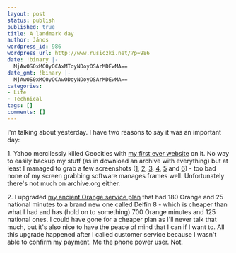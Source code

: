 ```yaml
---
layout: post
status: publish
published: true
title: A landmark day
author: János
wordpress_id: 986
wordpress_url: http://www.rusiczki.net/?p=986
date: !binary |-
  MjAwOS0xMC0yOCAxMToyNDoyOSArMDEwMA==
date_gmt: !binary |-
  MjAwOS0xMC0yOCAwODoyNDoyOSArMDEwMA==
categories:
- Life
- Technical
tags: []
comments: []
---
```

<p>I'm talking about yesterday. I have two reasons to say it was an important day:</p>
<p>1. Yahoo mercilessly killed Geocities with <a href="http://www.geocities.com/rusiczkij/index-old.html">my first ever website</a> on it. No way to easily backup my stuff (as in download an archive with everything) but at least I managed to grab a few screenshots (<a href="http://www.rusiczki.net/wp-content/uploads/2009/10/my-first-website-01.png">1</a>, <a href="http://www.rusiczki.net/wp-content/uploads/2009/10/my-first-website-02.png">2</a>, <a href="http://www.rusiczki.net/wp-content/uploads/2009/10/my-first-website-03.png">3</a>, <a href="http://www.rusiczki.net/wp-content/uploads/2009/10/my-first-website-04.png">4</a>, <a href="http://www.rusiczki.net/wp-content/uploads/2009/10/my-first-website-05.png">5</a> and <a href="http://www.rusiczki.net/wp-content/uploads/2009/10/my-first-website-06.png">6</a>) - too bad none of my screen grabbing software manages frames well. Unfortunately there's not much on archive.org either.</p>
<p>2. I upgraded <a href="http://www.rusiczki.net/2004/04/23/oh-i-hate-this-country/">my ancient Orange service plan</a> that had 180 Orange and 25 national minutes to a brand new one called Delfin 8 - which is cheaper than what I had and has (hold on to something) 700 Orange minutes and 125 national ones. I could have gone for a cheaper plan as I'll never talk that much, but it's also nice to have the peace of mind that I can if I want to. All this upgrade happened after I called customer service because I wasn't able to confirm my payment. Me the phone power user. Not.</p>
